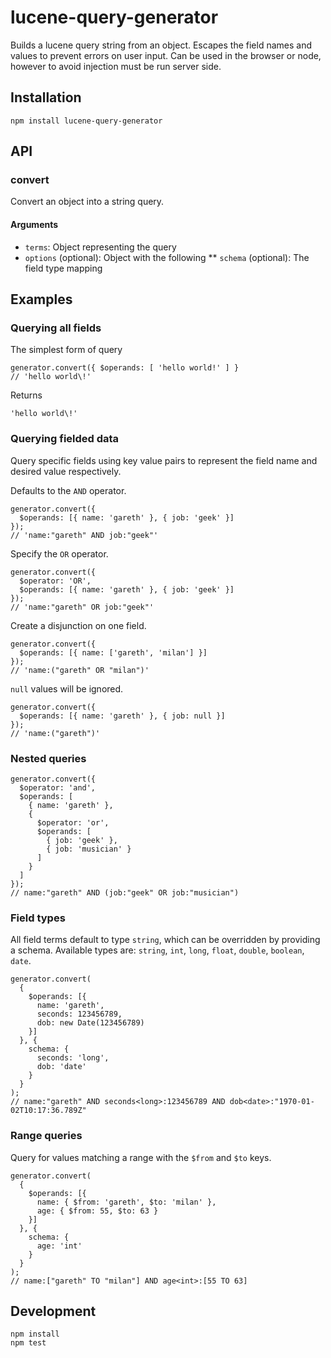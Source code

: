 # lucene-query-generator

Builds a lucene query string from an object. Escapes the field names and values to prevent errors on user input. Can be used in the browser or node, however to avoid injection must be run server side.

## Installation

```
npm install lucene-query-generator
```

## API

### convert

Convert an object into a string query.

#### Arguments

* `terms`: Object representing the query
* `options` (optional): Object with the following
** `schema` (optional): The field type mapping

## Examples

### Querying all fields

The simplest form of query

```
generator.convert({ $operands: [ 'hello world!' ] }
// 'hello world\!'
```
Returns
```
'hello world\!'
```

### Querying fielded data

Query specific fields using key value pairs to represent the field name and desired value respectively. 

Defaults to the `AND` operator.
```
generator.convert({
  $operands: [{ name: 'gareth' }, { job: 'geek' }]
});
// 'name:"gareth" AND job:"geek"'
```

Specify the `OR` operator.
```
generator.convert({
  $operator: 'OR',
  $operands: [{ name: 'gareth' }, { job: 'geek' }]
});
// 'name:"gareth" OR job:"geek"'
```

Create a disjunction on one field.
```
generator.convert({
  $operands: [{ name: ['gareth', 'milan'] }]
});
// 'name:("gareth" OR "milan")'
```

`null` values will be ignored.
```
generator.convert({
  $operands: [{ name: 'gareth' }, { job: null }]
});
// 'name:("gareth")'
```


### Nested queries

```
generator.convert({
  $operator: 'and',
  $operands: [
    { name: 'gareth' },
    { 
      $operator: 'or',
      $operands: [
        { job: 'geek' },
        { job: 'musician' }
      ]
    }
  ]
});
// name:"gareth" AND (job:"geek" OR job:"musician")
```

### Field types

All field terms default to type `string`, which can be overridden by providing a schema. Available types are: `string`, `int`, `long`, `float`, `double`, `boolean`, `date`.

```
generator.convert(
  {
    $operands: [{
      name: 'gareth',
      seconds: 123456789,
      dob: new Date(123456789)
    }]
  }, {
    schema: {
      seconds: 'long',
      dob: 'date'
    }
  }
);
// name:"gareth" AND seconds<long>:123456789 AND dob<date>:"1970-01-02T10:17:36.789Z"
```

### Range queries

Query for values matching a range with the `$from` and `$to` keys.

```
generator.convert(
  {
    $operands: [{
      name: { $from: 'gareth', $to: 'milan' },
      age: { $from: 55, $to: 63 }
    }]
  }, {
    schema: {
      age: 'int'
    }
  }
);
// name:["gareth" TO "milan"] AND age<int>:[55 TO 63]
```

## Development

```
npm install
npm test
```
